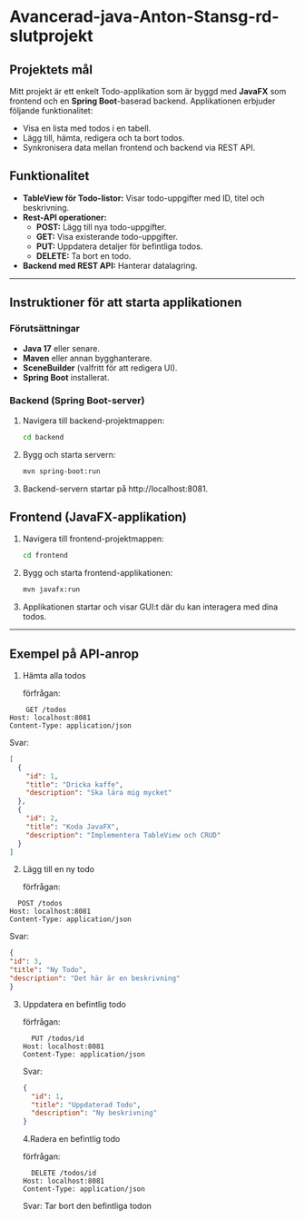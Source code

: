 # Avancerad-java-Anton-Stansg-rd-slutprojekt


## Projektets mål

Mitt projekt är ett enkelt Todo-applikation som är byggd med **JavaFX** som frontend och en **Spring Boot**-baserad backend. Applikationen erbjuder följande funktionalitet:

- Visa en lista med todos i en tabell.
- Lägg till, hämta, redigera och ta bort todos.
- Synkronisera data mellan frontend och backend via REST API.

## Funktionalitet

- **TableView för Todo-listor:** Visar todo-uppgifter med ID, titel och beskrivning.
- **Rest-API operationer:**
  - **POST:** Lägg till nya todo-uppgifter.
  - **GET:** Visa existerande todo-uppgifter.
  - **PUT:** Uppdatera detaljer för befintliga todos.
  - **DELETE:** Ta bort en todo.
- **Backend med REST API:** Hanterar datalagring.

---

## Instruktioner för att starta applikationen

### Förutsättningar

- **Java 17** eller senare.
- **Maven** eller annan bygghanterare.
- **SceneBuilder** (valfritt för att redigera UI).
- **Spring Boot** installerat.

### Backend (Spring Boot-server)

1. Navigera till backend-projektmappen:
   ```bash
   cd backend

2. Bygg och starta servern:
   ```bash
   mvn spring-boot:run

3. Backend-servern startar på http://localhost:8081.

## Frontend (JavaFX-applikation)

1. Navigera till frontend-projektmappen:
   ```bash
   cd frontend

2. Bygg och starta frontend-applikationen:
   ```bash
   mvn javafx:run

3. Applikationen startar och visar GUI:t där du kan interagera med dina todos.

---

## Exempel på API-anrop

1. Hämta alla todos

   förfrågan:

```http
    GET /todos
Host: localhost:8081
Content-Type: application/json
```

Svar:

```json
[
  {
    "id": 1,
    "title": "Dricka kaffe",
    "description": "Ska lära mig mycket"
  },
  {
    "id": 2,
    "title": "Koda JavaFX",
    "description": "Implementera TableView och CRUD"
  }
]
```

2. Lägg till en ny todo

   förfrågan:

  ```http
    POST /todos
Host: localhost:8081
Content-Type: application/json
```

   Svar:

   ```json
{
  "id": 3,
  "title": "Ny Todo",
  "description": "Det här är en beskrivning"
}
```

3. Uppdatera en befintlig todo

   förfrågan:
   ```http
     PUT /todos/id
   Host: localhost:8081
   Content-Type: application/json
   ```

   Svar:

   ```json
   {
     "id": 1,
     "title": "Uppdaterad Todo",
     "description": "Ny beskrivning"
   }
   ```

   4.Radera en befintlig todo

      förfrågan:
      ```http
        DELETE /todos/id
      Host: localhost:8081
      Content-Type: application/json
      ```

      Svar: Tar bort den befintliga todon 
   
